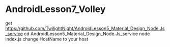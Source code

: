 # AndroidLesson7_Volley
get https://github.com/TwilightNight/AndroidLesson5_Material_Design_Node.Js_service
cd AndroidLesson5_Material_Design_Node.Js_service
node index.js
change HostName to your host
